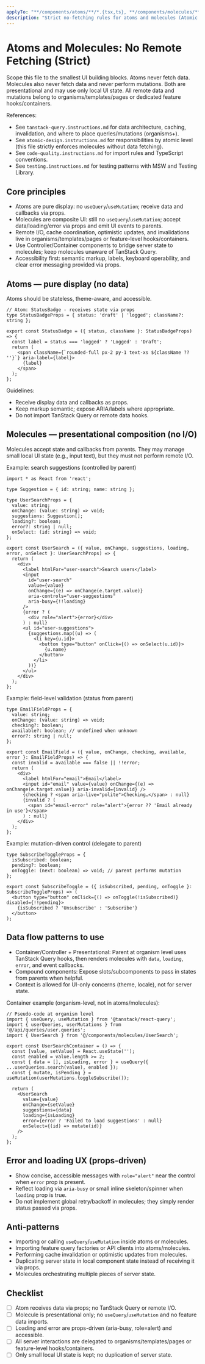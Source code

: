 ```yaml
---
applyTo: "**/components/atoms/**/*.{tsx,ts}, **/components/molecules/**/*.{tsx,ts}"
description: "Strict no-fetching rules for atoms and molecules (Atomic Design). TanStack Query v5 is used only at organism level and above."
---
```


# Atoms and Molecules: No Remote Fetching (Strict)

Scope this file to the smallest UI building blocks. Atoms never fetch data. Molecules also never fetch data and never perform mutations. Both are presentational and may use only local UI state. All remote data and mutations belong to organisms/templates/pages or dedicated feature hooks/containers.

References:
- See `tanstack-query.instructions.md` for data architecture, caching, invalidation, and where to place queries/mutations (organisms+).
- See `atomic-design.instructions.md` for responsibilities by atomic level (this file strictly enforces molecules without data fetching).
- See `code-quality.instructions.md` for import rules and TypeScript conventions.
- See `testing.instructions.md` for testing patterns with MSW and Testing Library.

## Core principles

- Atoms are pure display: no `useQuery`/`useMutation`; receive data and callbacks via props.
- Molecules are composite UI: still no `useQuery`/`useMutation`; accept data/loading/error via props and emit UI events to parents.
- Remote I/O, cache coordination, optimistic updates, and invalidations live in organisms/templates/pages or feature-level hooks/containers.
- Use Controller/Container components to bridge server state to molecules; keep molecules unaware of TanStack Query.
- Accessibility first: semantic markup, labels, keyboard operability, and clear error messaging provided via props.

## Atoms — pure display (no data)

Atoms should be stateless, theme-aware, and accessible.

```tsx
// Atom: StatusBadge - receives state via props
type StatusBadgeProps = { status: 'draft' | 'logged'; className?: string };

export const StatusBadge = ({ status, className }: StatusBadgeProps) => {
  const label = status === 'logged' ? 'Logged' : 'Draft';
  return (
    <span className={`rounded-full px-2 py-1 text-xs ${className ?? ''}`} aria-label={label}>
      {label}
    </span>
  );
};
```

Guidelines:
- Receive display data and callbacks as props.
- Keep markup semantic; expose ARIA/labels where appropriate.
- Do not import TanStack Query or remote data hooks.

## Molecules — presentational composition (no I/O)

Molecules accept state and callbacks from parents. They may manage small local UI state (e.g., input text), but they must not perform remote I/O.

Example: search suggestions (controlled by parent)

```tsx
import * as React from 'react';

type Suggestion = { id: string; name: string };

type UserSearchProps = {
  value: string;
  onChange: (value: string) => void;
  suggestions: Suggestion[];
  loading?: boolean;
  error?: string | null;
  onSelect: (id: string) => void;
};

export const UserSearch = ({ value, onChange, suggestions, loading, error, onSelect }: UserSearchProps) => {
  return (
    <div>
      <label htmlFor="user-search">Search users</label>
      <input
        id="user-search"
        value={value}
        onChange={(e) => onChange(e.target.value)}
        aria-controls="user-suggestions"
        aria-busy={!!loading}
      />
      {error ? (
        <div role="alert">{error}</div>
      ) : null}
      <ul id="user-suggestions">
        {suggestions.map((u) => (
          <li key={u.id}>
            <button type="button" onClick={() => onSelect(u.id)}>
              {u.name}
            </button>
          </li>
        ))}
      </ul>
    </div>
  );
};
```

Example: field-level validation (status from parent)

```tsx
type EmailFieldProps = {
  value: string;
  onChange: (value: string) => void;
  checking?: boolean;
  available?: boolean; // undefined when unknown
  error?: string | null;
};

export const EmailField = ({ value, onChange, checking, available, error }: EmailFieldProps) => {
  const invalid = available === false || !!error;
  return (
    <div>
      <label htmlFor="email">Email</label>
      <input id="email" value={value} onChange={(e) => onChange(e.target.value)} aria-invalid={invalid} />
      {checking ? <span aria-live="polite">Checking…</span> : null}
      {invalid ? (
        <span id="email-error" role="alert">{error ?? 'Email already in use'}</span>
      ) : null}
    </div>
  );
};
```

Example: mutation-driven control (delegate to parent)

```tsx
type SubscribeToggleProps = {
  isSubscribed: boolean;
  pending?: boolean;
  onToggle: (next: boolean) => void; // parent performs mutation
};

export const SubscribeToggle = ({ isSubscribed, pending, onToggle }: SubscribeToggleProps) => (
  <button type="button" onClick={() => onToggle(!isSubscribed)} disabled={!!pending}>
    {isSubscribed ? 'Unsubscribe' : 'Subscribe'}
  </button>
);
```

## Data flow patterns to use

- Container/Controller + Presentational: Parent at organism level uses TanStack Query hooks, then renders molecules with `data`, `loading`, `error`, and event callbacks.
- Compound components: Expose slots/subcomponents to pass in states from parents when helpful.
- Context is allowed for UI-only concerns (theme, locale), not for server state.

Container example (organism-level, not in atoms/molecules):

```tsx
// Pseudo-code at organism level
import { useQuery, useMutation } from '@tanstack/react-query';
import { userQueries, userMutations } from '@/api/queries/user.queries';
import { UserSearch } from '@/components/molecules/UserSearch';

export const UserSearchContainer = () => {
  const [value, setValue] = React.useState('');
  const enabled = value.length >= 2;
  const { data = [], isLoading, error } = useQuery({ ...userQueries.search(value), enabled });
  const { mutate, isPending } = useMutation(userMutations.toggleSubscribe());

  return (
    <UserSearch
      value={value}
      onChange={setValue}
      suggestions={data}
      loading={isLoading}
      error={error ? 'Failed to load suggestions' : null}
      onSelect={(id) => mutate(id)}
    />
  );
};
```

## Error and loading UX (props-driven)

- Show concise, accessible messages with `role="alert"` near the control when `error` prop is present.
- Reflect loading via `aria-busy` or small inline skeleton/spinner when `loading` prop is true.
- Do not implement global retry/backoff in molecules; they simply render status passed via props.

## Anti-patterns

- Importing or calling `useQuery`/`useMutation` inside atoms or molecules.
- Importing feature query factories or API clients into atoms/molecules.
- Performing cache invalidation or optimistic updates from molecules.
- Duplicating server state in local component state instead of receiving it via props.
- Molecules orchestrating multiple pieces of server state.

## Checklist

- [ ] Atom receives data via props; no TanStack Query or remote I/O.
- [ ] Molecule is presentational only; no `useQuery`/`useMutation` and no feature data imports.
- [ ] Loading and error are props-driven (aria-busy, role=alert) and accessible.
- [ ] All server interactions are delegated to organisms/templates/pages or feature-level hooks/containers.
- [ ] Only small local UI state is kept; no duplication of server state.
